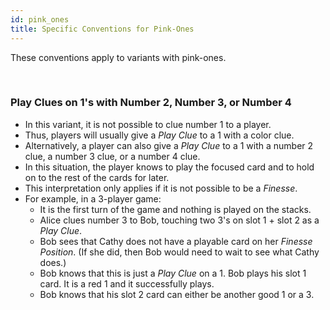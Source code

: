 ```yaml
---
id: pink_ones
title: Specific Conventions for Pink-Ones
---
```


These conventions apply to variants with pink-ones.

<br />

### Play Clues on 1's with Number 2, Number 3, or Number 4

- In this variant, it is not possible to clue number 1 to a player.
- Thus, players will usually give a *Play Clue* to a 1 with a color clue.
- Alternatively, a player can also give a *Play Clue* to a 1 with a number 2 clue, a number 3 clue, or a number 4 clue.
- In this situation, the player knows to play the focused card and to hold on to the rest of the cards for later.
- This interpretation only applies if it is not possible to be a *Finesse*.
- For example, in a 3-player game:
  - It is the first turn of the game and nothing is played on the stacks.
  - Alice clues number 3 to Bob, touching two 3's on slot 1 + slot 2 as a *Play Clue*.
  - Bob sees that Cathy does not have a playable card on her *Finesse Position*. (If she did, then Bob would need to wait to see what Cathy does.)
  - Bob knows that this is just a *Play Clue* on a 1. Bob plays his slot 1 card. It is a red 1 and it successfully plays.
  - Bob knows that his slot 2 card can either be another good 1 or a 3.
